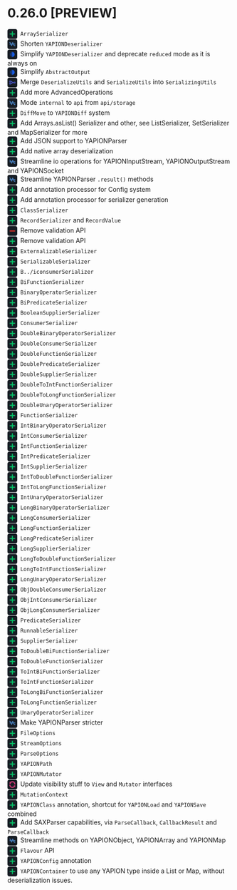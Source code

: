 # 0.26.0 [PREVIEW]

<div style="margin-bottom: 1px">
<img src="../icons/add.png" width="22px" style="vertical-align: middle; margin-right: 3px"> <code>ArraySerializer</code>
</div>
<div style="margin-bottom: 1px">
<img src="../icons/streamline.png" width="22px" style="vertical-align: middle; margin-right: 3px"> Shorten <code>YAPIONDeserializer</code>
</div>
<div style="margin-bottom: 1px">
<img src="../icons/simplify.png" width="22px" style="vertical-align: middle; margin-right: 3px"> Simplify <code>YAPIONDeserializer</code> and deprecate <code>reduced</code> mode as it is always on
</div>
<div style="margin-bottom: 1px">
<img src="../icons/simplify.png" width="22px" style="vertical-align: middle; margin-right: 3px"> Simplify <code>AbstractOutput</code>
</div>
<div style="margin-bottom: 1px">
<img src="../icons/merge.png" width="22px" style="vertical-align: middle; margin-right: 3px"> Merge <code>DeserializeUtils</code> and <code>SerializeUtils</code> into <code>SerializingUtils</code>
</div>
<div style="margin-bottom: 1px">
<img src="../icons/add.png" width="22px" style="vertical-align: middle; margin-right: 3px"> Add more AdvancedOperations
</div>
<div style="margin-bottom: 1px">
<img src="../icons/streamline.png" width="22px" style="vertical-align: middle; margin-right: 3px"> Mode <code>internal</code> to <code>api</code> from <code>api/storage</code>
</div>
<div style="margin-bottom: 1px">
<img src="../icons/add.png" width="22px" style="vertical-align: middle; margin-right: 3px"> <code>DiffMove</code> to <code>YAPIONDiff</code> system
</div>
<div style="margin-bottom: 1px">
<img src="../icons/add.png" width="22px" style="vertical-align: middle; margin-right: 3px"> Add Arrays.asList() Serializer and other, see ListSerializer, SetSerializer and MapSerializer for more
</div>
<div style="margin-bottom: 1px">
<img src="../icons/add.png" width="22px" style="vertical-align: middle; margin-right: 3px"> Add JSON support to YAPIONParser
</div>
<div style="margin-bottom: 1px">
<img src="../icons/add.png" width="22px" style="vertical-align: middle; margin-right: 3px"> Add native array deserialization
</div>
<div style="margin-bottom: 1px">
<img src="../icons/streamline.png" width="22px" style="vertical-align: middle; margin-right: 3px"> Streamline io operations for YAPIONInputStream, YAPIONOutputStream and YAPIONSocket
</div>
<div style="margin-bottom: 1px">
<img src="../icons/streamline.png" width="22px" style="vertical-align: middle; margin-right: 3px"> Streamline YAPIONParser <code>.result()</code> methods
</div>
<div style="margin-bottom: 1px">
<img src="../icons/add.png" width="22px" style="vertical-align: middle; margin-right: 3px"> Add annotation processor for Config system
</div>
<div style="margin-bottom: 1px">
<img src="../icons/add.png" width="22px" style="vertical-align: middle; margin-right: 3px"> Add annotation processor for serializer generation
</div>
<div style="margin-bottom: 1px">
<img src="../icons/add.png" width="22px" style="vertical-align: middle; margin-right: 3px"> <code>ClassSerializer</code>
</div>
<div style="margin-bottom: 1px">
<img src="../icons/add.png" width="22px" style="vertical-align: middle; margin-right: 3px"> <code>RecordSerializer</code> and <code>RecordValue</code>
</div>
<div style="margin-bottom: 1px">
<img src="../icons/remove.png" width="22px" style="vertical-align: middle; margin-right: 3px"> Remove validation API
</div>
<div style="margin-bottom: 1px">
<img src="../icons/add.png" width="22px" style="vertical-align: middle; margin-right: 3px"> Remove validation API
</div>
<div style="margin-bottom: 1px">
<img src="../icons/add.png" width="22px" style="vertical-align: middle; margin-right: 3px"> <code>ExternalizableSerializer</code>
</div>
<div style="margin-bottom: 1px">
<img src="../icons/add.png" width="22px" style="vertical-align: middle; margin-right: 3px"> <code>SerializableSerializer</code>
</div>
<div style="margin-bottom: 1px">
<img src="../icons/add.png" width="22px" style="vertical-align: middle; margin-right: 3px"> <code>B../iconsumerSerializer</code>
</div>
<div style="margin-bottom: 1px">
<img src="../icons/add.png" width="22px" style="vertical-align: middle; margin-right: 3px"> <code>BiFunctionSerializer</code>
</div>
<div style="margin-bottom: 1px">
<img src="../icons/add.png" width="22px" style="vertical-align: middle; margin-right: 3px"> <code>BinaryOperatorSerializer</code>
</div>
<div style="margin-bottom: 1px">
<img src="../icons/add.png" width="22px" style="vertical-align: middle; margin-right: 3px"> <code>BiPredicateSerializer</code>
</div>
<div style="margin-bottom: 1px">
<img src="../icons/add.png" width="22px" style="vertical-align: middle; margin-right: 3px"> <code>BooleanSupplierSerializer</code>
</div>
<div style="margin-bottom: 1px">
<img src="../icons/add.png" width="22px" style="vertical-align: middle; margin-right: 3px"> <code>ConsumerSerializer</code>
</div>
<div style="margin-bottom: 1px">
<img src="../icons/add.png" width="22px" style="vertical-align: middle; margin-right: 3px"> <code>DoubleBinaryOperatorSerializer</code>
</div>
<div style="margin-bottom: 1px">
<img src="../icons/add.png" width="22px" style="vertical-align: middle; margin-right: 3px"> <code>DoubleConsumerSerializer</code>
</div>
<div style="margin-bottom: 1px">
<img src="../icons/add.png" width="22px" style="vertical-align: middle; margin-right: 3px"> <code>DoubleFunctionSerializer</code>
</div>
<div style="margin-bottom: 1px">
<img src="../icons/add.png" width="22px" style="vertical-align: middle; margin-right: 3px"> <code>DoublePredicateSerializer</code>
</div>
<div style="margin-bottom: 1px">
<img src="../icons/add.png" width="22px" style="vertical-align: middle; margin-right: 3px"> <code>DoubleSupplierSerializer</code>
</div>
<div style="margin-bottom: 1px">
<img src="../icons/add.png" width="22px" style="vertical-align: middle; margin-right: 3px"> <code>DoubleToIntFunctionSerializer</code>
</div>
<div style="margin-bottom: 1px">
<img src="../icons/add.png" width="22px" style="vertical-align: middle; margin-right: 3px"> <code>DoubleToLongFunctionSerializer</code>
</div>
<div style="margin-bottom: 1px">
<img src="../icons/add.png" width="22px" style="vertical-align: middle; margin-right: 3px"> <code>DoubleUnaryOperatorSerializer</code>
</div>
<div style="margin-bottom: 1px">
<img src="../icons/add.png" width="22px" style="vertical-align: middle; margin-right: 3px"> <code>FunctionSerializer</code>
</div>
<div style="margin-bottom: 1px">
<img src="../icons/add.png" width="22px" style="vertical-align: middle; margin-right: 3px"> <code>IntBinaryOperatorSerializer</code>
</div>
<div style="margin-bottom: 1px">
<img src="../icons/add.png" width="22px" style="vertical-align: middle; margin-right: 3px"> <code>IntConsumerSerializer</code>
</div>
<div style="margin-bottom: 1px">
<img src="../icons/add.png" width="22px" style="vertical-align: middle; margin-right: 3px"> <code>IntFunctionSerializer</code>
</div>
<div style="margin-bottom: 1px">
<img src="../icons/add.png" width="22px" style="vertical-align: middle; margin-right: 3px"> <code>IntPredicateSerializer</code>
</div>
<div style="margin-bottom: 1px">
<img src="../icons/add.png" width="22px" style="vertical-align: middle; margin-right: 3px"> <code>IntSupplierSerializer</code>
</div>
<div style="margin-bottom: 1px">
<img src="../icons/add.png" width="22px" style="vertical-align: middle; margin-right: 3px"> <code>IntToDoubleFunctionSerializer</code>
</div>
<div style="margin-bottom: 1px">
<img src="../icons/add.png" width="22px" style="vertical-align: middle; margin-right: 3px"> <code>IntToLongFunctionSerializer</code>
</div>
<div style="margin-bottom: 1px">
<img src="../icons/add.png" width="22px" style="vertical-align: middle; margin-right: 3px"> <code>IntUnaryOperatorSerializer</code>
</div>
<div style="margin-bottom: 1px">
<img src="../icons/add.png" width="22px" style="vertical-align: middle; margin-right: 3px"> <code>LongBinaryOperatorSerializer</code>
</div>
<div style="margin-bottom: 1px">
<img src="../icons/add.png" width="22px" style="vertical-align: middle; margin-right: 3px"> <code>LongConsumerSerializer</code>
</div>
<div style="margin-bottom: 1px">
<img src="../icons/add.png" width="22px" style="vertical-align: middle; margin-right: 3px"> <code>LongFunctionSerializer</code>
</div>
<div style="margin-bottom: 1px">
<img src="../icons/add.png" width="22px" style="vertical-align: middle; margin-right: 3px"> <code>LongPredicateSerializer</code>
</div>
<div style="margin-bottom: 1px">
<img src="../icons/add.png" width="22px" style="vertical-align: middle; margin-right: 3px"> <code>LongSupplierSerializer</code>
</div>
<div style="margin-bottom: 1px">
<img src="../icons/add.png" width="22px" style="vertical-align: middle; margin-right: 3px"> <code>LongToDoubleFunctionSerializer</code>
</div>
<div style="margin-bottom: 1px">
<img src="../icons/add.png" width="22px" style="vertical-align: middle; margin-right: 3px"> <code>LongToIntFunctionSerializer</code>
</div>
<div style="margin-bottom: 1px">
<img src="../icons/add.png" width="22px" style="vertical-align: middle; margin-right: 3px"> <code>LongUnaryOperatorSerializer</code>
</div>
<div style="margin-bottom: 1px">
<img src="../icons/add.png" width="22px" style="vertical-align: middle; margin-right: 3px"> <code>ObjDoubleConsumerSerializer</code>
</div>
<div style="margin-bottom: 1px">
<img src="../icons/add.png" width="22px" style="vertical-align: middle; margin-right: 3px"> <code>ObjIntConsumerSerializer</code>
</div>
<div style="margin-bottom: 1px">
<img src="../icons/add.png" width="22px" style="vertical-align: middle; margin-right: 3px"> <code>ObjLongConsumerSerializer</code>
</div>
<div style="margin-bottom: 1px">
<img src="../icons/add.png" width="22px" style="vertical-align: middle; margin-right: 3px"> <code>PredicateSerializer</code>
</div>
<div style="margin-bottom: 1px">
<img src="../icons/add.png" width="22px" style="vertical-align: middle; margin-right: 3px"> <code>RunnableSerializer</code>
</div>
<div style="margin-bottom: 1px">
<img src="../icons/add.png" width="22px" style="vertical-align: middle; margin-right: 3px"> <code>SupplierSerializer</code>
</div>
<div style="margin-bottom: 1px">
<img src="../icons/add.png" width="22px" style="vertical-align: middle; margin-right: 3px"> <code>ToDoubleBiFunctionSerializer</code>
</div>
<div style="margin-bottom: 1px">
<img src="../icons/add.png" width="22px" style="vertical-align: middle; margin-right: 3px"> <code>ToDoubleFunctionSerializer</code>
</div>
<div style="margin-bottom: 1px">
<img src="../icons/add.png" width="22px" style="vertical-align: middle; margin-right: 3px"> <code>ToIntBiFunctionSerializer</code>
</div>
<div style="margin-bottom: 1px">
<img src="../icons/add.png" width="22px" style="vertical-align: middle; margin-right: 3px"> <code>ToIntFunctionSerializer</code>
</div>
<div style="margin-bottom: 1px">
<img src="../icons/add.png" width="22px" style="vertical-align: middle; margin-right: 3px"> <code>ToLongBiFunctionSerializer</code>
</div>
<div style="margin-bottom: 1px">
<img src="../icons/add.png" width="22px" style="vertical-align: middle; margin-right: 3px"> <code>ToLongFunctionSerializer</code>
</div>
<div style="margin-bottom: 1px">
<img src="../icons/add.png" width="22px" style="vertical-align: middle; margin-right: 3px"> <code>UnaryOperatorSerializer</code>
</div>
<div style="margin-bottom: 1px">
<img src="../icons/streamline.png" width="22px" style="vertical-align: middle; margin-right: 3px"> Make YAPIONParser stricter
</div>
<div style="margin-bottom: 1px">
<img src="../icons/add.png" width="22px" style="vertical-align: middle; margin-right: 3px"> <code>FileOptions</code>
</div>
<div style="margin-bottom: 1px">
<img src="../icons/add.png" width="22px" style="vertical-align: middle; margin-right: 3px"> <code>StreamOptions</code>
</div>
<div style="margin-bottom: 1px">
<img src="../icons/add.png" width="22px" style="vertical-align: middle; margin-right: 3px"> <code>ParseOptions</code>
</div>
<div style="margin-bottom: 1px">
<img src="../icons/add.png" width="22px" style="vertical-align: middle; margin-right: 3px"> <code>YAPIONPath</code>
</div>
<div style="margin-bottom: 1px">
<img src="../icons/add.png" width="22px" style="vertical-align: middle; margin-right: 3px"> <code>YAPIONMutator</code>
</div>
<div style="margin-bottom: 1px">
<img src="../icons/update.png" width="22px" style="vertical-align: middle; margin-right: 3px"> Update visibility stuff to <code>View</code> and <code>Mutator</code> interfaces
</div>
<div style="margin-bottom: 1px">
<img src="../icons/add.png" width="22px" style="vertical-align: middle; margin-right: 3px"> <code>MutationContext</code>
</div>
<div style="margin-bottom: 1px">
<img src="../icons/add.png" width="22px" style="vertical-align: middle; margin-right: 3px"> <code>YAPIONClass</code> annotation, shortcut for <code>YAPIONLoad</code> and <code>YAPIONSave</code> combined
</div>
<div style="margin-bottom: 1px">
<img src="../icons/add.png" width="22px" style="vertical-align: middle; margin-right: 3px"> Add SAXParser capabilities, via <code>ParseCallback</code>, <code>CallbackResult</code> and <code>ParseCallback</code>
</div>
<div style="margin-bottom: 1px">
<img src="../icons/streamline.png" width="22px" style="vertical-align: middle; margin-right: 3px"> Streamline methods on YAPIONObject, YAPIONArray and YAPIONMap
</div>
<div style="margin-bottom: 1px">
<img src="../icons/add.png" width="22px" style="vertical-align: middle; margin-right: 3px"> <code>Flavour</code> API
</div>
<div style="margin-bottom: 1px">
<img src="../icons/add.png" width="22px" style="vertical-align: middle; margin-right: 3px"> <code>YAPIONConfig</code> annotation
</div>
<div style="margin-bottom: 1px">
<img src="../icons/add.png" width="22px" style="vertical-align: middle; margin-right: 3px"> <code>YAPIONContainer</code> to use any YAPION type inside a List or Map, without deserialization issues.
</div>

